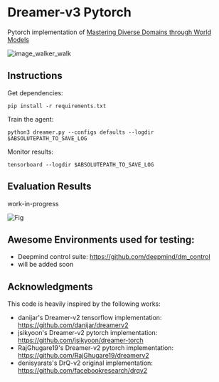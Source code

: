# Dreamer-v3 Pytorch
Pytorch implementation of [Mastering Diverse Domains through World Models](https://arxiv.org/abs/2301.04104v1)

![image_walker_walk](https://user-images.githubusercontent.com/70328564/218313056-c1158a7d-10f3-4052-b19d-6d642ee4850b.gif)

## Instructions
Get dependencies:
```
pip install -r requirements.txt
```
Train the agent:
```
python3 dreamer.py --configs defaults --logdir $ABSOLUTEPATH_TO_SAVE_LOG
```
Monitor results:
```
tensorboard --logdir $ABSOLUTEPATH_TO_SAVE_LOG
```
## Evaluation Results
work-in-progress

![Fig](https://user-images.githubusercontent.com/70328564/218313252-3d42193a-a7c4-4fd1-bd0a-df4f4f5787d5.png)

## Awesome Environments used for testing:
- Deepmind control suite: https://github.com/deepmind/dm_control
- will be added soon

## Acknowledgments
This code is heavily inspired by the following works:
- danijar's Dreamer-v2 tensorflow implementation: https://github.com/danijar/dreamerv2
- jsikyoon's Dreamer-v2 pytorch implementation: https://github.com/jsikyoon/dreamer-torch
- RajGhugare19's Dreamer-v2 pytorch implementation: https://github.com/RajGhugare19/dreamerv2
- denisyarats's DrQ-v2 original implementation: https://github.com/facebookresearch/drqv2
